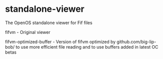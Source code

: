 # standalone-viewer
The OpenOS standalone viewer for Fif files

fifvm - Original viewer

fifvm-optimized-buffer - Version of fifvm optimized by github.com/big-lip-bob/ to use more efficient file reading and to use buffers added in latest OC betas
